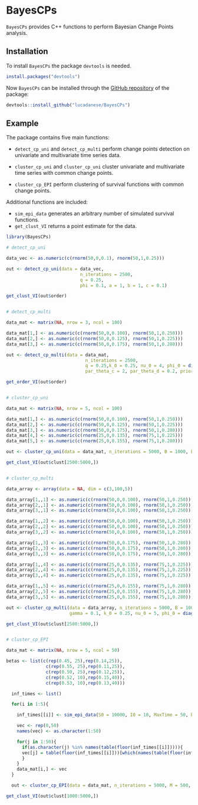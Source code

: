 
# BayesCPs

<!-- badges: start -->
<!-- badges: end -->

`BayesCPs` provides C++ functions to perform Bayesian Change Points analysis. 

## Installation

To install `BayesCPs` the package `devtools` is needed. 

``` r
install.packages("devtools")
```

Now `BayesCPs` can be installed through the [GitHub repository](https://github.com/lucadanese/BayesCPs) of the package:

``` r
devtools::install_github("lucadanese/BayesCPs")
```

## Example

The package contains five main functions: 

* `detect_cp_uni` and `detect_cp_multi` perform change points detection on univariate and multivariate time series data.

* `cluster_cp_uni` and `cluster_cp_uni` cluster univariate and multivariate time series with common change points. 
* `cluster_cp_EPI` perform clustering of survival functions with common change points. 

Additional functions are included: 

* `sim_epi_data` generates an arbitrary number of simulated survival functions. 
* `get_clust_VI` returns a point estimate for the data. 


``` r
library(BayesCPs)

# detect_cp_uni

data_vec <- as.numeric(c(rnorm(50,0,0.1), rnorm(50,1,0.25)))

out <- detect_cp_uni(data = data_vec,                             
                            n_iterations = 2500,
                            q = 0.25,
                            phi = 0.1, a = 1, b = 1, c = 0.1)

get_clust_VI(out$order)

``` 

``` r

# detect_cp_multi

data_mat <- matrix(NA, nrow = 3, ncol = 100)

data_mat[1,] <- as.numeric(c(rnorm(50,0,0.100), rnorm(50,1,0.250)))
data_mat[2,] <- as.numeric(c(rnorm(50,0,0.125), rnorm(50,1,0.225)))
data_mat[3,] <- as.numeric(c(rnorm(50,0,0.175), rnorm(50,1,0.280)))

out <- detect_cp_multi(data = data_mat,
                              n_iterations = 2500,
                              q = 0.25,k_0 = 0.25, nu_0 = 4, phi_0 = diag(1,3,3), m_0 = rep(0,3),
                              par_theta_c = 2, par_theta_d = 0.2, prior_var_gamma = 0.1)

get_order_VI(out$order)

``` 

``` r

# cluster_cp_uni

data_mat <- matrix(NA, nrow = 5, ncol = 100)

data_mat[1,] <- as.numeric(c(rnorm(50,0,0.100), rnorm(50,1,0.250)))
data_mat[2,] <- as.numeric(c(rnorm(50,0,0.125), rnorm(50,1,0.225)))
data_mat[3,] <- as.numeric(c(rnorm(50,0,0.175), rnorm(50,1,0.280)))
data_mat[4,] <- as.numeric(c(rnorm(25,0,0.135), rnorm(75,1,0.225)))
data_mat[5,] <- as.numeric(c(rnorm(25,0,0.155), rnorm(75,1,0.280)))

out <- cluster_cp_uni(data = data_mat, n_iterations = 5000, B = 1000, L = 1, gamma = 0.5)

get_clust_VI(out$clust[2500:5000,])

``` 

``` r

# cluster_cp_multi

data_array <- array(data = NA, dim = c(3,100,5))

data_array[1,,1] <- as.numeric(c(rnorm(50,0,0.100), rnorm(50,1,0.250)))
data_array[2,,1] <- as.numeric(c(rnorm(50,0,0.100), rnorm(50,1,0.250)))
data_array[3,,1] <- as.numeric(c(rnorm(50,0,0.100), rnorm(50,1,0.250)))

data_array[1,,2] <- as.numeric(c(rnorm(50,0,0.100), rnorm(50,1,0.250)))
data_array[2,,2] <- as.numeric(c(rnorm(50,0,0.100), rnorm(50,1,0.250)))
data_array[3,,2] <- as.numeric(c(rnorm(50,0,0.100), rnorm(50,1,0.250)))

data_array[1,,3] <- as.numeric(c(rnorm(50,0,0.175), rnorm(50,1,0.280)))
data_array[2,,3] <- as.numeric(c(rnorm(50,0,0.175), rnorm(50,1,0.280)))
data_array[3,,3] <- as.numeric(c(rnorm(50,0,0.175), rnorm(50,1,0.280)))

data_array[1,,4] <- as.numeric(c(rnorm(25,0,0.135), rnorm(75,1,0.225)))
data_array[2,,4] <- as.numeric(c(rnorm(25,0,0.135), rnorm(75,1,0.225)))
data_array[3,,4] <- as.numeric(c(rnorm(25,0,0.135), rnorm(75,1,0.225)))

data_array[1,,5] <- as.numeric(c(rnorm(25,0,0.155), rnorm(75,1,0.280)))
data_array[2,,5] <- as.numeric(c(rnorm(25,0,0.155), rnorm(75,1,0.280)))
data_array[3,,5] <- as.numeric(c(rnorm(25,0,0.155), rnorm(75,1,0.280)))

out <- cluster_cp_multi(data = data_array, n_iterations = 5000, B = 1000, L = 1,
                        gamma = 0.1, k_0 = 0.25, nu_0 = 5, phi_0 = diag(0.1,3,3), m_0 = rep(0,3))

get_clust_VI(out$clust[2500:5000,])

``` 

``` r

# cluster_cp_EPI

data_mat <- matrix(NA, nrow = 5, ncol = 50)

betas <- list(c(rep(0.45, 25),rep(0.14,25)),
               c(rep(0.55, 25),rep(0.11,25)),
               c(rep(0.50, 25),rep(0.12,25)),
               c(rep(0.52, 10),rep(0.15,40)),
               c(rep(0.53, 10),rep(0.13,40)))

  inf_times <- list()

  for(i in 1:5){

    inf_times[[i]] <- sim_epi_data(S0 = 10000, I0 = 10, MaxTime = 50, beta_vec = betas[[i]], gamma_0 = 1/8)

    vec <- rep(0,50)
    names(vec) <- as.character(1:50)

    for(j in 1:50){
      if(as.character(j) %in% names(table(floor(inf_times[[i]])))){
      vec[j] = table(floor(inf_times[[i]]))[which(names(table(floor(inf_times[[i]]))) == j)]
      }
    }
    data_mat[i,] <- vec
  }

  out <- cluster_cp_EPI(data = data_mat, n_iterations = 5000, M = 500, B = 1000, L = 1)

get_clust_VI(out$clust[1000:5000,])



```

